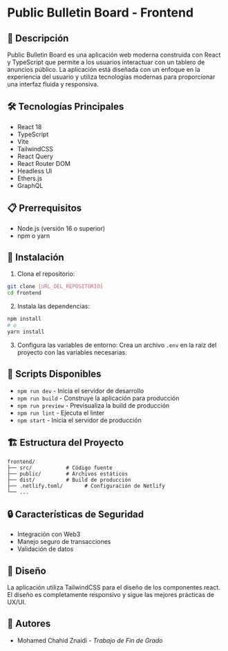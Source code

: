 # Public Bulletin Board - Frontend

## 🚀 Descripción
Public Bulletin Board es una aplicación web moderna construida con React y TypeScript que permite a los usuarios interactuar con un tablero de anuncios público. La aplicación está diseñada con un enfoque en la experiencia del usuario y utiliza tecnologías modernas para proporcionar una interfaz fluida y responsiva.

## 🛠️ Tecnologías Principales
- React 18
- TypeScript
- Vite
- TailwindCSS
- React Query
- React Router DOM
- Headless UI
- Ethers.js
- GraphQL

## 📋 Prerrequisitos
- Node.js (versión 16 o superior)
- npm o yarn

## 🔧 Instalación

1. Clona el repositorio:
```bash
git clone [URL_DEL_REPOSITORIO]
cd frontend
```

2. Instala las dependencias:
```bash
npm install
# o
yarn install
```

3. Configura las variables de entorno:
Crea un archivo `.env` en la raíz del proyecto con las variables necesarias.

## 🚀 Scripts Disponibles

- `npm run dev` - Inicia el servidor de desarrollo
- `npm run build` - Construye la aplicación para producción
- `npm run preview` - Previsualiza la build de producción
- `npm run lint` - Ejecuta el linter
- `npm start` - Inicia el servidor de producción

## 🏗️ Estructura del Proyecto

```
frontend/
├── src/           # Código fuente
├── public/        # Archivos estáticos
├── dist/          # Build de producción
├── .netlify.toml/       # Configuración de Netlify
└── ...
```

## 🔒 Características de Seguridad
- Integración con Web3
- Manejo seguro de transacciones
- Validación de datos

## 🎨 Diseño
La aplicación utiliza TailwindCSS para el diseño de los componentes react. El diseño es completamente responsivo y sigue las mejores prácticas de UX/UI.


## 👥 Autores
- Mohamed Chahid Znaidi - *Trabajo de Fin de Grado*




